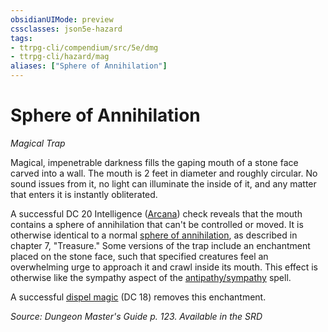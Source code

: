```yaml
---
obsidianUIMode: preview
cssclasses: json5e-hazard
tags:
- ttrpg-cli/compendium/src/5e/dmg
- ttrpg-cli/hazard/mag
aliases: ["Sphere of Annihilation"]
---
```

# Sphere of Annihilation
*Magical Trap*  

Magical, impenetrable darkness fills the gaping mouth of a stone face carved into a wall. The mouth is 2 feet in diameter and roughly circular. No sound issues from it, no light can illuminate the inside of it, and any matter that enters it is instantly obliterated.

A successful DC 20 Intelligence ([Arcana](/CLI/skills.md#Arcana)) check reveals that the mouth contains a sphere of annihilation that can't be controlled or moved. It is otherwise identical to a normal [sphere of annihilation](/CLI/items/sphere-of-annihilation.md), as described in chapter 7, "Treasure." Some versions of the trap include an enchantment placed on the stone face, such that specified creatures feel an overwhelming urge to approach it and crawl inside its mouth. This effect is otherwise like the sympathy aspect of the [antipathy/sympathy](/CLI/spells/antipathy-sympathy.md) spell.

A successful [dispel magic](/CLI/spells/dispel-magic.md) (DC 18) removes this enchantment.

*Source: Dungeon Master's Guide p. 123. Available in the <span title='Systems Reference Document (5.1)'>SRD</span>*